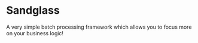 # Sandglass

A very simple batch processing framework which allows you to focus more on your business logic!
